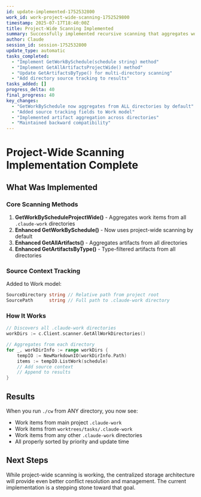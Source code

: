 ```yaml
---
id: update-implemented-1752532800
work_id: work-project-wide-scanning-1752529800
timestamp: 2025-07-17T18:40:00Z
title: Project-Wide Scanning Implemented
summary: Successfully implemented recursive scanning that aggregates work items and artifacts from all .claude-work directories across the project
author: Claude
session_id: session-1752532800
update_type: automatic
tasks_completed:
  - "Implement GetWorkBySchedule(schedule string) method"
  - "Implement GetAllArtifactsProjectWide() method"
  - "Update GetArtifactsByType() for multi-directory scanning"
  - "Add directory source tracking to results"
tasks_added: []
progress_delta: 40
final_progress: 40
key_changes:
  - "GetWorkBySchedule now aggregates from ALL directories by default"
  - "Added source tracking fields to Work model"
  - "Implemented artifact aggregation across directories"
  - "Maintained backward compatibility"
---
```


# Project-Wide Scanning Implementation Complete

## What Was Implemented

### Core Scanning Methods
1. **GetWorkByScheduleProjectWide()** - Aggregates work items from all `.claude-work` directories
2. **Enhanced GetWorkBySchedule()** - Now uses project-wide scanning by default
3. **Enhanced GetAllArtifacts()** - Aggregates artifacts from all directories
4. **Enhanced GetArtifactsByType()** - Type-filtered artifacts from all directories

### Source Context Tracking
Added to Work model:
```go
SourceDirectory string // Relative path from project root
SourcePath      string // Full path to .claude-work directory
```

### How It Works
```go
// Discovers all .claude-work directories
workDirs := c.Client.scanner.GetAllWorkDirectories()

// Aggregates from each directory
for _, workDirInfo := range workDirs {
    tempIO := NewMarkdownIO(workDirInfo.Path)
    items := tempIO.ListWork(schedule)
    // Add source context
    // Append to results
}
```

## Results

When you run `./cw` from ANY directory, you now see:
- Work items from main project `.claude-work`
- Work items from `worktrees/tasks/.claude-work`
- Work items from any other `.claude-work` directories
- All properly sorted by priority and update time

## Next Steps

While project-wide scanning is working, the centralized storage architecture will provide even better conflict resolution and management. The current implementation is a stepping stone toward that goal.